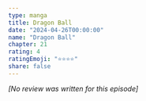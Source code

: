 ```yaml
---
type: manga
title: Dragon Ball
date: "2024-04-26T00:00:00"
name: "Dragon Ball"
chapter: 21
rating: 4
ratingEmoji: "⭐️⭐️⭐️⭐️"
share: false
---
```


_[No review was written for this episode]_